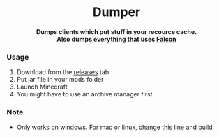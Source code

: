 <h1 align="center">Dumper</h1>

<h4 align="center">Dumps clients which put stuff in your recource cache.<br>Also dumps everything that uses <a href="https://github.com/x4e/falcon-forge">Falcon</a></h4>

### Usage
1. Download from the <a href="https://github.com/Katatje/Dumper/releases/">releases</a> tab
2. Put jar file in your mods folder
3. Launch Minecraft
4. You might have to use an archive manager first

### Note
- Only works on windows. For mac or linux, change <a href="https://github.com/Katatje/Dumper/blob/c334dafce1d443431e0b1c16f2df0892743eb402/src/main/java/cat/yoink/dumper/Main.java#L33">this line</a> and build
